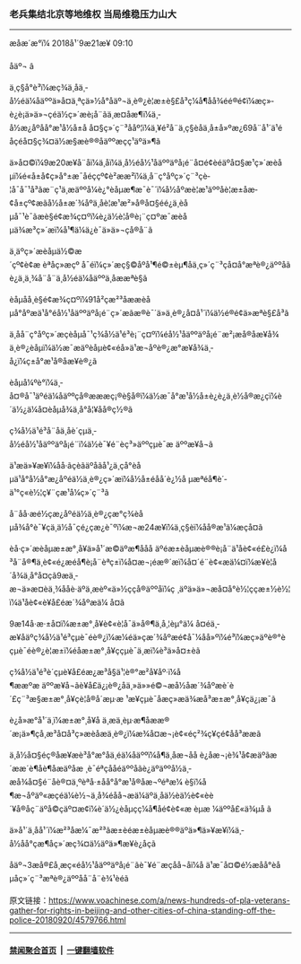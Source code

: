 ### 老兵集结北京等地维权 当局维稳压力山大
------------------------

<div class="published">
 <span class="date" title="ä¸­å½æ¶é´">
  <time datetime="2018-09-21T09:10:00+08:00">
   æåæ´æ°ï¼ 2018å¹´9æ21æ¥ 09:10
  </time>
 </span>
</div>
<br/>
<div class="wsw">
 <span class="dateline">
  åäº¬ â
 </span>
 <p>
  ä¸­ç§å°è³ï¼æç¾ä¸åä¸­å½éä¼åäººä»å¤ä¸ªçä»½å°åäº¬ä¸è®¿è¦æ±è§£å³ç¼å¶åå¾éé®é¢ï¼æç»­è¿è¡ä»ä»¬çéä½ç»´æè¡å¨ãä¸æ­¤åæ¶ï¼ä¸­å½æ¿åºåå°æ¹å½å±å å¤§ç»´ç¨³ååº¦ï¼ä¸¥é²å¨ä¸­ç§èåä¸­å±å»ºæ¿69å¨å¹´ä¹éåçéå¤§ç¾¤ä½æ§æè®®åäººæç­ç¹äºä»¶ã
 </p>
 <p>
  ä»å¤©ï¼9æ20æ¥å¨åï¼ä¸åï¼ä¸­å½éå½¹åäººäºå¡é¨å¤é¢èéäºå¤§æ¹ç»´æèåµï¼é«å±å¢ç»å°±æ¯åéç­çº¢è²æ­æ²ï¼ä¸å¨ç°åºç»´ç¨³çè­¦å¯å¯¹å³ãæ¨ç¹ä¸æäººå¼è¿°èåµæ¶æ¯è¯´ï¼å½åºæè­¦æ¹äººåè¦æ±åæ­¢å±çº¢æ­ãå½å±æ´¾åºä¸åè­¦æ¹æ²»å®å¤§éé¿ä¸èåµå¯¹è¯ãæè§é¢æ¾ç¤ºï¼è¿ä½è­¦å®è¡¨ç¤ºæ¯æèåµä¾æ³ç»´æï¼å¹¶ä¼ä¿è¯ä»ä»¬çå®å¨ã
 </p>
 <p>
  ä¸äºç»´æèåµä½©æ´çº¢è¢æ èªåç»æçº å¯éï¼ç»´æç§©åºå¹¶é©±èµ¶åä¸ç»´ç¨³çå¤å°æªè®¿äººåãè¿ä¸ä¸¾å¨å¨ä¸­å½éä¼åäººä¸­åææªè§ã
 </p>
 <p>
  èåµåå¸è§é¢æ¾ç¤ºï¼91å²çæ²³åææèåµå°åºæä¹å°éå½¹åäººäºå¡é¨ç»´æãæ®è¯´ä»ä¸è®¿å¤å¹´ï¼ä½é®é¢ä»æªè§£å³ã
 </p>
 <p>
  ä¸åå¨ç°åºç»´æçèåµå¯¹ç¾å½ä¹é³è¡¨ç¤ºï¼éå½¹åäººäºå¡é¨æ²¡æå®åæ¥å¾ä¸è®¿èåµï¼ä½æ¯æäºèåµè¢«éå»ä¹æ¬åºè®¿æ°æ¥å¾ä¸­å¿ï¼ç±å°æ¹å®åæ¥è®¿ã
 </p>
 <p>
  èåµå¼ºè°ï¼ä¸­å¤®å¯¹äºéä¼åäººçå®æææç¡®è§å®ï¼ä½æ¯å°æ¹å½å±è¿è¿ä¸è½å®æ¿ç­ï¼è´ä½¿ä¼å¤èåµå¾ä¸å°å¦¥åå®ç½®ã
 </p>
 <p>
  ç¾å½ä¹é³å¨åä¸åè´çµä¸­å½éå½¹åäººäºå¡é¨ï¼ä½è¯¥é¨èç³»äººçµè¯æ äººæ¥å¬ã
 </p>
 <p>
  ä¹æä»¥æ¥ï¼åå·ãçèãäºåãå¹¿ä¸ç­å°èåµä¹å°å½å°æ¿åºéä½ä¸è®¿ç»´æï¼å½å±éåå´è¿½å µæªéå¶è´­ä¹°ç«è½¦ç¥¨ç­æ¹å¼ç»´ç¨³ã
 </p>
 <p>
  å¨åå·æé½çæ¿åºéä½ä¸è®¿çæ°ç¾èåµå¾å°è¯¥çä¸ä½å¯çé¿çæ¿è¯ºï¼æ¬æ24æ¥ï¼ä¸­ç§èï¼åå®æ¹ä¼æç­å¤ã
 </p>
 <p>
  èå·ç»´æèåµæ±æ°¸å¥ä»å¹´æ©äºæ¶ååå äºéæ±èåµæè®®è¡å¨ä¹åè¢«é£è¿ï¼å³å¨å®¶ä¸­è¢«é¿æéå¶è¡å¨èªç±ï¼å¤æ¬¡é­æ®´æï¼å¤´é¨è¢«æä¼¤ï¼æ¥è­¦å´å¾ä¸å°å¤çã9æä¸­æ¬ä»æ¤èä¸¾ååè·äºä¸æèº«ä»½ççå®äººåï¼ç ¸äºä»ä»¬æå¤å°è½¦ççæ±½è½¦ï¼ä¹åè¢«è¥å£éæ´¾åºæä¼ å¤ã
 </p>
 <p>
  9æ14å·æ·±å¤ï¼æ±æ°¸å¥è¢«è­¦å¯ä»å®¶ä¸­å¸¦èµ°ä¼ å¤éä¸­æ¥åäºç¾å½ä¹é³çµè¯éè®¿ï¼æ¼éä»çæ´¾åºæé¢å¯¼åå»ºï¼é³ï¼æç»äºè®°èçµè¯éè®¿è¦æ±ï¼éåæ±æ°¸å¥ççµè¯ä¸­æ­ï¼è³ä»å¤±èã
 </p>
 <p>
  ç¾å½ä¹é³è´çµè¥å£éæ¿æ³å§ä¹¦è®°æ²å¥åº·ï¼å¶ææºæ äººæ¥å¬ãè¥å£ä¿¡è®¿åä¸»ä»»é©¬æå½åæ´¾åºæè´è´£ç¨³æ§æ±æ°¸å¥çè­¦å®å´æµ·æ ¹æ¥çµè¯åæç»æä¾æå³æ±æ°¸å¥çä¿¡æ¯ã
 </p>
 <p>
  è¿å»æ°å¹´ä¸­ï¼æ±æ°¸å¥å ä¸æä¸èµ·æ¶åææ®´æ¡ä»¶çå¸æ³å¤å³ç»æèåæä¸è®¿ï¼æ¾å¤æ¬¡è¢«éç²¾ç¥çé¢åå³ææã
 </p>
 <p>
  ä¸­å½å¤§éç®åæ¥æè³å°æ°åä¸éä¼åäººï¼å¶ä¸­åæ¬åå è¿åæ¬¡è¾¹å¢æäºãæ´ææ´è¶åè¶åæäºåæ ¸è¯éªçååéäººåãè¿äºäººå½ä¸­æå¾å¤§é¨åè®¤ä¸ºèªå·±åå°å°æ¹å®åæ¬ºéªæ¼ è§ï¼å¶æ¬åºäº«æçéä¼è½¬ä¸å¾éåå¬æä¼äºä¸åä½èä½è¢«èè´¥å®åç¨äºå©çäº¤æ¢ï¼è´ä½¿èåµçç¼å¶åé¢è¢«æ èµæ ¼äººå£«ä¾µå ã
 </p>
 <p>
  ä»å¹´ä¸åå¹´ï¼æ²³åæ¼¯æ²³ãæ±èéæ±èåµæè®®äºä»¶ä»¥æ¥ï¼ä¸­å½åå°çæ¶åç»´æç¾¤ä½äºä»¶æ¥è¿åçã
 </p>
 <p>
  åäº¬3æå®£å¸æç«éå½¹åäººäºå¡é¨ãè¯¥é¨æçåå¬åï¼å ä¹æ¯å¤©é½æåå°èåµåç»´ç¨³æªè®¿äººåå¨å¨è¾¹èéã
 </p>
</div>

原文链接：https://www.voachinese.com/a/news-hundreds-of-pla-veterans-gather-for-rights-in-beijing-and-other-cities-of-china-standing-off-the-police-20180920/4579766.html


------------------------
#### [禁闻聚合首页](https://github.com/gfw-breaker/banned-news/blob/master/README.md) &nbsp;|&nbsp;  [一键翻墙软件](https://github.com/gfw-breaker/nogfw/blob/master/README.md)